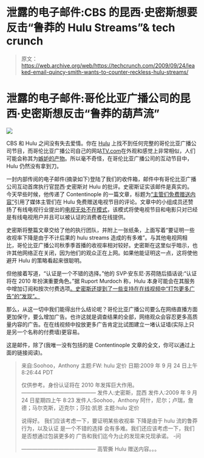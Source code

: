 # 泄露的电子邮件:CBS 的昆西·史密斯想要反击“鲁莽的 Hulu Streams”& tech crunch

> 原文：<https://web.archive.org/web/https://techcrunch.com/2009/09/24/leaked-email-quincy-smith-wants-to-counter-reckless-hulu-streams/>

# 泄露的电子邮件:哥伦比亚广播公司的昆西·史密斯想反击“鲁莽的葫芦流”

![](img/fd5026d6e231bf773d15c84deb813126.png)

CBS 和 Hulu 之间没有失去爱情。你在 [Hulu](https://web.archive.org/web/20221208220602/http://www.hulu.com/) 上找不到任何完整的哥伦比亚广播公司节目，而哥伦比亚广播公司自己的网站[TV.com](https://web.archive.org/web/20221208220602/http://www.tv.com/)在外观和感觉上非常相似，人们可能会称其为[嫉妒的产物](https://web.archive.org/web/20221208220602/http://www.beta.techcrunch.com/2008/12/16/hey-cbs-hulu-much/)。所以毫不奇怪，在哥伦比亚广播公司的互动节目中，Hulu 仍然没有拿到刀。

一封内部传阅的电子邮件(摘录如下)登陆了我们的收件箱，邮件中有哥伦比亚广播公司互动首席执行官昆西·史密斯对 Hulu 的批评。史密斯证实该邮件是真实的。今天早些时候，他传递了 Contentinople 的一篇文章，标题为[“主管们免费赠送内容”](https://web.archive.org/web/20221208220602/http://www.contentinople.com/author.asp?section_id=603&doc_id=182244&f_src=contentinople_gnews)引用了媒体主管们在 Hulu 免费赠送电视节目的评论。文章中的小组成员还赞扬了有线电视行业提出的[电视无处不在模式](https://web.archive.org/web/20221208220602/http://www.crunchgear.com/2009/06/24/tv-everywhere-is-comcast-and-time-warners-answer-to-free-internet-video/)，该模式将使电视节目和电影只对已经是有线电视用户并且可以被认证的消费者在线提供。

史密斯将整篇文章交给了他的执行团队，并附上一张纸条，上面写着“要证明一些收视率下降是由于不计后果的 hulu streams 造成的有多难”。与其他电视网相比，哥伦比亚广播公司秋季季首播的收视率相对较好。史密斯在这里似乎暗示，也许其他网络正在关闭，因为他们的观众正在上网。如果他能证明这一点，这将使他避开 Hulu 的策略看起来很聪明。

但他接着写道，“认证是一个不错的选择。”他的 SVP·安东尼·苏荷随后插话说:“认证将在 2010 年扮演重要角色。”据 Ruport Murdoch 称，Hulu 本身可能会在其服务中增加订阅和按次付费选项[。史密斯还提到了一些支持在在线视频中“打包更多广告”的“发现”。](https://web.archive.org/web/20221208220602/http://www.multichannel.com/article/353933-Hulu_Partners_Eye_Subscription_Model.php)

那么，从这一切中我们能得出什么结论呢？哥伦比亚广播公司要么在网络直播方面更加保守，要么增加广告。也许这就是调查结果的全部，网络观众会容忍更多高质量内容的广告。在在线视频中投放更多广告肯定比试图建立一堵认证墙(实际上只是另一个名称的付费墙)更容易。

这是邮件，除了(我唯一没有包括的是 Contentinople 文章的全文，你可以通过上面的链接阅读)。

> 来自:Soohoo，Anthony
> 主题:FW: hulu 定价
> 日期:2009 年 9 月 24 日上午 8:26:44 PDT
> 
> 仅供参考。身份认证将在 2010 年发挥巨大作用。
> ——————————————
> 发件人:史密斯，昆西
> 发件人:2009 年 9 月 24 日星期四上午 8:23
> 发件人:Soohoo，Anthony 阿什，尼尔；卢瑞，詹德；马尔克斯，迈克尔；莎拉·凯恩
> 主题:hulu 定价
> 
> 说得好。
> 我们应该考虑一下，要证明某些收视率
> 下降是由于 hulu 流的鲁莽行为，以及认证
> 是一个不错的选择
> 会有多难。我们还应该考虑一下，我们是否想通过包装更多的
> 广告和我们迄今为止的发现来兑现承诺。
> -问
> 
> ——————————————
> 高管撕 Hulu 赠送内容。。。